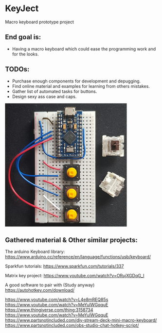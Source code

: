 # KeyJect

Macro keyboard prototype project

## End goal is:

- Having a macro keyboard which could ease the programming work and for the looks.

## TODOs:

- Purchase enough components for development and depugging.
- Find online material and examples for learning from others mistakes.
- Gather list of automated tasks for buttons.
- Design sexy ass case and caps.

![](testBoard.png)

## Gathered material & Other similar projects:

The arduino Keyboard library:
https://www.arduino.cc/reference/en/language/functions/usb/keyboard/

Sparkfun tutorials:
https://www.sparkfun.com/tutorials/337

Matrix key project:
https://www.youtube.com/watch?v=ORujXGDqG_I

A good software to pair with (Study anyway)
https://autohotkey.com/download/


https://www.youtube.com/watch?v=L4e8mREQ85s
https://www.youtube.com/watch?v=MeYuIWGqquE
https://www.thingiverse.com/thing:3158734
https://www.youtube.com/watch?v=MeYuIWGqquE
https://www.partsnotincluded.com/diy-stream-deck-mini-macro-keyboard/
https://www.partsnotincluded.com/obs-studio-chat-hotkey-script/
